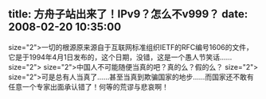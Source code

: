 title: 方舟子站出来了！IPv9？怎么不v999？
date: 2008-02-20 10:35:00
---

 size="2">一切的根源原来源自于互联网标准组织IETF的RFC编号1606的文件，它是于1994年4月1日发布的，这个日期，没错，这是一个愚人节笑话……  size="2">   size="2">中国人不可能随便当真的吧？真的么？假的么？  size="2">   size="2">可是总有人当真了……甚至当真到欺骗国家的地步……而国家还不敢有任意一个专家出面承认错了！何等的荒谬与悲哀啊！
